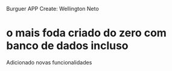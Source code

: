 Burguer APP
Create: Wellington Neto

<h1>o mais foda criado do zero com banco de dados incluso</h1>
Adicionado novas funcionalidades
